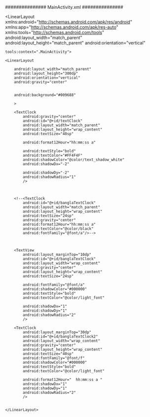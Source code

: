 
############### MainActivity.xml ###############
























<?xml version="1.0" encoding="utf-8"?>
<LinearLayout xmlns:android="http://schemas.android.com/apk/res/android"
    xmlns:app="http://schemas.android.com/apk/res-auto"
    xmlns:tools="http://schemas.android.com/tools"
    android:layout_width="match_parent"
    android:layout_height="match_parent"
    android:orientation="vertical"


    tools:context=".MainActivity">

    <LinearLayout

        android:layout_width="match_parent"
        android:layout_height="300dp"
        android:orientation="vertical"
        android:gravity="center"


        android:background="#009688"

        >

        <TextClock
            android:gravity="center"
            android:id="@+id/textClock"
            android:layout_width="match_parent"
            android:layout_height="wrap_content"
            android:textSize="40sp"

            android:format12Hour="hh:mm:ss a"

            android:textStyle="bold"
            android:textColor="#FF4F4F"
            android:shadowColor="@color/text_shadow_white"
            android:shadowDx="-2"

            android:shadowDy="-2"
            android:shadowRadius="1"
            />



        <!--<TextClock
            android:id="@+id/banglaTextClock"
            android:layout_width="match_parent"
            android:layout_height="wrap_content"
            android:textSize="24sp"
            android:gravity="center"
            android:format12Hour="hh:mm:ss a"
            android:textColor="@color/black"
            android:fontFamily="@font/a"/>-->



        <TextView
            android:layout_marginTop="10dp"
            android:id="@+id/banglaTextClock"
            android:layout_width="wrap_content"
            android:gravity="center"
            android:layout_height="wrap_content"
            android:textSize="24sp"

            android:fontFamily="@font/a"
            android:shadowColor="#000000"
            android:textStyle="bold"
            android:textColor="@color/light_font"

            android:shadowDx="1"
            android:shadowDy="1"
            android:shadowRadius="2"
            />

        <TextClock
            android:layout_marginTop="30dp"
            android:id="@+id/banglaTextClock2"
            android:layout_width="wrap_content"
            android:gravity="center"
            android:layout_height="wrap_content"
            android:textSize="40sp"
            android:fontFamily="@font/f"
            android:shadowColor="#000000"
            android:textStyle="bold"
            android:textColor="@color/light_font"

            android:format12Hour="  hh:mm:ss a "
            android:shadowDx="1"
            android:shadowDy="1"
            android:shadowRadius="2"
            />


    </LinearLayout>

   <!-- <TextView android:id="@+id/txt_example1"
        android:layout_width="wrap_content"
        android:layout_height="wrap_content"
        android:textSize="14sp"
        android:textStyle="bold"
        android:textColor="@color/light_font"
        android:shadowColor="@color/text_shadow"
        android:shadowDx="1"
        android:shadowDy="1"
        android:text="Hello World"
        android:shadowRadius="2" />



    <TextView android:id="@+id/txt_example2"
        android:layout_width="wrap_content"
        android:layout_height="wrap_content"
        android:textSize="14sp"
        android:textStyle="bold"
        android:textColor="@color/light_font"
        android:shadowColor="@color/text_shadow"
        android:shadowDx="-1"
        android:shadowDy="-1"
        android:text="Hello World"
        android:shadowRadius="1" />


    <TextView android:id="@+id/txt_example3"
        android:layout_width="wrap_content"
        android:layout_height="wrap_content"

        android:textSize="14sp"

        android:textStyle="bold"
        android:textColor="@color/grey_font"
        android:shadowColor="@color/text_shadow_white"
        android:shadowDx="-2"

        android:shadowDy="-2"
        android:shadowRadius="1"
        android:text="Hello World"/>

        -->

   <!-- <Button
        android:id="@+id/Button"
        android:layout_width="200dp"
        android:layout_height="wrap_content"
        android:text="next"
        >

    </Button>
    -->



</LinearLayout>














